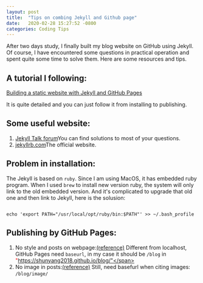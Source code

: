 ```yaml
---
layout: post
title:  "Tips on combing Jekyll and Github page"
date:   2020-02-28 15:27:52 -0800
categories: Coding Tips
---
```


After two days study, I finally built my blog website on GitHub using Jekyll.
Of course, I have encountered some questions in practical operation and spent quite some time to solve them.
Here are some resources and tips.

## A tutorial I following:
[Building a static website with Jekyll and GitHub Pages](https://programminghistorian.org/en/lessons/building-static-sites-with-jekyll-github-pages)

It is quite detailed and you can just follow it from installing to publishing.

## Some useful website:
1. [Jekyll Talk forum](https://talk.jekyllrb.com/)You can find solutions to most of your questions.
2. [jekyllrb.com](https://jekyllrb.com/)The official website.

## Problem in installation:

The Jekyll is based on `ruby`. Since I am using MacOS, it has embedded ruby program.
When I used `brew` to install new version ruby, the system will only link to the old embedded version.
And it's complicated to upgrade that old one and then link to Jekyll, here is the solusion:

<pre><code>
echo 'export PATH="/usr/local/opt/ruby/bin:$PATH"' >> ~/.bash_profile
</code></pre>

## Publishing by GitHub Pages:

1. No style and posts on webpage:[(reference)](https://talk.jekyllrb.com/t/github-pages-docs-posts-cannot-be-reached/1144)
Different from localhost, GitHub Pages need `baseurl`, in my case it should be `/blog` in
<span style="color: red">"https://shunyang2018.github.io/blog/"</span>
2. No image in posts:[(reference)](https://talk.jekyllrb.com/t/i-cannot-get-an-image-to-display/850)
Still, need basefurl when citing images: `/blog/image/`















